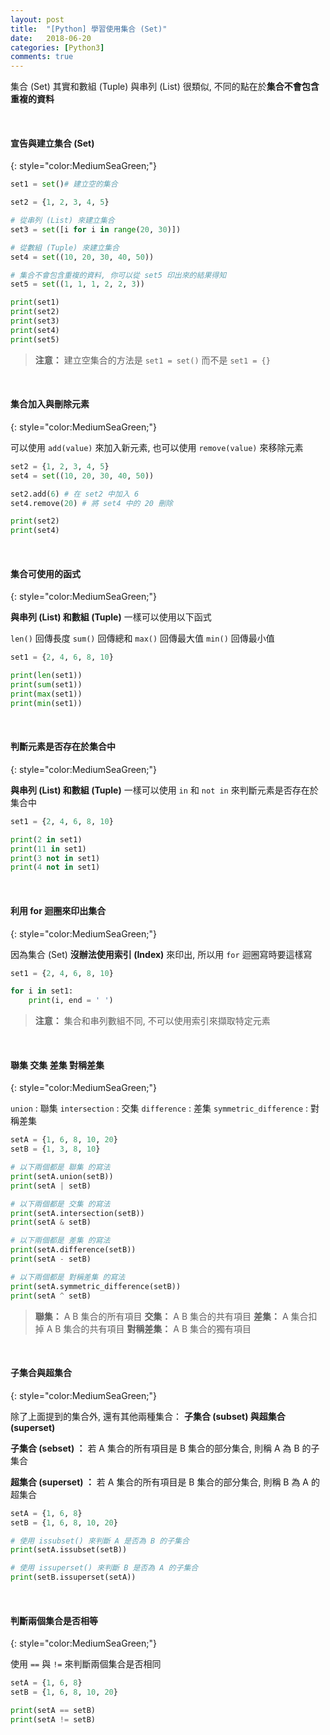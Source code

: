 ```yaml
---
layout: post
title:  "[Python] 學習使用集合 (Set)"
date:   2018-06-20
categories: [Python3]
comments: true
---
```


集合 (Set) 其實和數組 (Tuple) 與串列 (List) 很類似, 不同的點在於<b>集合不會包含重複的資料</b>

<br/>

#### 宣告與建立集合 (Set)
{: style="color:MediumSeaGreen;"}

```python
set1 = set()# 建立空的集合

set2 = {1, 2, 3, 4, 5}

# 從串列 (List) 來建立集合
set3 = set([i for i in range(20, 30)])

# 從數組 (Tuple) 來建立集合
set4 = set((10, 20, 30, 40, 50))

# 集合不會包含重複的資料, 你可以從 set5 印出來的結果得知
set5 = set((1, 1, 1, 2, 2, 3))

print(set1)
print(set2)
print(set3)
print(set4)
print(set5)
```

> **注意：** 建立空集合的方法是 `set1 = set()` 而不是 `set1 = {}`

<br/>

#### 集合加入與刪除元素
{: style="color:MediumSeaGreen;"}

可以使用 `add(value)` 來加入新元素, 也可以使用 `remove(value)` 來移除元素

```python
set2 = {1, 2, 3, 4, 5}
set4 = set((10, 20, 30, 40, 50))

set2.add(6) # 在 set2 中加入 6
set4.remove(20) # 將 set4 中的 20 刪除

print(set2)
print(set4)
```

<br/>

#### 集合可使用的函式
{: style="color:MediumSeaGreen;"}

<b>與串列 (List) 和數組 (Tuple)</b> 一樣可以使用以下函式

`len()` 回傳長度
`sum()` 回傳總和
`max()` 回傳最大值
`min()` 回傳最小值

```python
set1 = {2, 4, 6, 8, 10}

print(len(set1))
print(sum(set1))
print(max(set1))
print(min(set1))
```

<br/>

#### 判斷元素是否存在於集合中
{: style="color:MediumSeaGreen;"}

<b>與串列 (List) 和數組 (Tuple)</b> 一樣可以使用 `in` 和 `not in` 來判斷元素是否存在於集合中

```python
set1 = {2, 4, 6, 8, 10}

print(2 in set1)
print(11 in set1)
print(3 not in set1)
print(4 not in set1)
```

<br/>

#### 利用 for 迴圈來印出集合
{: style="color:MediumSeaGreen;"}

因為集合 (Set) <b>沒辦法使用索引 (Index)</b> 來印出, 所以用 `for` 迴圈寫時要這樣寫

```python
set1 = {2, 4, 6, 8, 10}

for i in set1:
	print(i, end = ' ')
```

> **注意：** 集合和串列數組不同, 不可以使用索引來擷取特定元素

<br/>

#### 聯集 交集 差集 對稱差集
{: style="color:MediumSeaGreen;"}

`union` : 聯集
`intersection` : 交集
`difference` : 差集
`symmetric_difference` : 對稱差集

```python
setA = {1, 6, 8, 10, 20}
setB = {1, 3, 8, 10}

# 以下兩個都是 聯集 的寫法
print(setA.union(setB))
print(setA | setB)

# 以下兩個都是 交集 的寫法
print(setA.intersection(setB))
print(setA & setB)

# 以下兩個都是 差集 的寫法
print(setA.difference(setB))
print(setA - setB)

# 以下兩個都是 對稱差集 的寫法
print(setA.symmetric_difference(setB))
print(setA ^ setB)
```

> **聯集：** A B 集合的所有項目
> **交集：** A B 集合的共有項目
> **差集：** A 集合扣掉 A B 集合的共有項目
> **對稱差集：** A B 集合的獨有項目

<br/>

#### 子集合與超集合
{: style="color:MediumSeaGreen;"}

除了上面提到的集合外, 還有其他兩種集合： <b>子集合 (subset) 與超集合 (superset)</b>

<b>子集合 (sebset) ：</b> 若 A 集合的所有項目是 B 集合的部分集合, 則稱 A 為 B 的子集合

<b>超集合 (superset) ：</b> 若 A 集合的所有項目是 B 集合的部分集合, 則稱 B 為 A 的超集合

```python
setA = {1, 6, 8}
setB = {1, 6, 8, 10, 20}

# 使用 issubset() 來判斷 A 是否為 B 的子集合
print(setA.issubset(setB))

# 使用 issuperset() 來判斷 B 是否為 A 的子集合
print(setB.issuperset(setA))
```

<br/>

#### 判斷兩個集合是否相等
{: style="color:MediumSeaGreen;"}

使用 `==` 與 `!=` 來判斷兩個集合是否相同

```python
setA = {1, 6, 8}
setB = {1, 6, 8, 10, 20}

print(setA == setB)
print(setA != setB)
```
